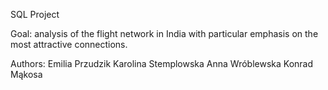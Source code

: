 SQL Project

Goal: analysis of the flight network in India with particular emphasis on the most attractive connections.

Authors: 
Emilia Przudzik
Karolina Stemplowska
Anna Wróblewska
Konrad Mąkosa

